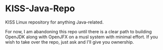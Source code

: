 # KISS-Java-Repo
KISS Linux repository for anything Java-related.

For now, I am abandoning this repo until there is a clear path to building OpenJDK along
with OpenJFX on a musl system with minimal effort. If you wish to take over the repo,
just ask and I'll give you ownership.
